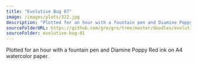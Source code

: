 ```yaml
---
title: "Evolutive Bug 07"
image: /images/plots/322.jpg
description: "Plotted for an hour with a fountain pen and Diamine Poppy Red ink on A4 watercolor paper."
sourceFolderURL: https://github.com/gre/gre/tree/master/doodles/evolutive-bug-01
sourceFolder: evolutive-bug-01
---
```


Plotted for an hour with a fountain pen and Diamine Poppy Red ink on A4 watercolor paper.
